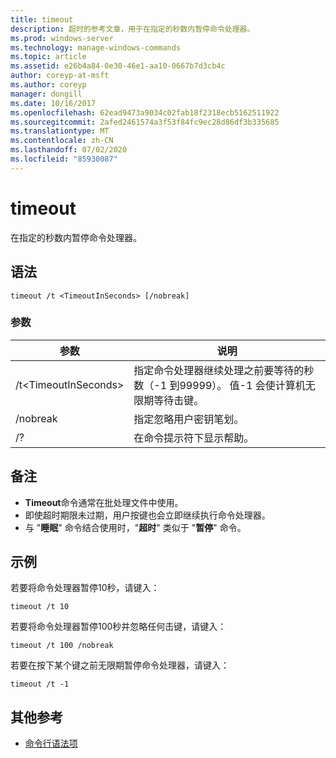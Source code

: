 ```yaml
---
title: timeout
description: 超时的参考文章，用于在指定的秒数内暂停命令处理器。
ms.prod: windows-server
ms.technology: manage-windows-commands
ms.topic: article
ms.assetid: e26b4a84-0e30-46e1-aa10-0667b7d3cb4c
author: coreyp-at-msft
ms.author: coreyp
manager: dongill
ms.date: 10/16/2017
ms.openlocfilehash: 62ead9473a9034c02fab18f2318ecb5162511922
ms.sourcegitcommit: 2afed2461574a3f53f84fc9ec28d86df3b335685
ms.translationtype: MT
ms.contentlocale: zh-CN
ms.lasthandoff: 07/02/2020
ms.locfileid: "85930087"
---
```

# <a name="timeout"></a>timeout

在指定的秒数内暂停命令处理器。



## <a name="syntax"></a>语法

```
timeout /t <TimeoutInSeconds> [/nobreak]
```

### <a name="parameters"></a>参数

|参数|说明|
|---------|-----------|
|/t\<TimeoutInSeconds>|指定命令处理器继续处理之前要等待的秒数（-1 到99999）。 值-1 会使计算机无限期等待击键。|
|/nobreak|指定忽略用户密钥笔划。|
|/?|在命令提示符下显示帮助。|

## <a name="remarks"></a>备注

-   **Timeout**命令通常在批处理文件中使用。
-   即使超时期限未过期，用户按键也会立即继续执行命令处理器。
-   与 "**睡眠**" 命令结合使用时，"**超时**" 类似于 "**暂停**" 命令。

## <a name="examples"></a>示例

若要将命令处理器暂停10秒，请键入：
```
timeout /t 10
```
若要将命令处理器暂停100秒并忽略任何击键，请键入：
```
timeout /t 100 /nobreak
```
若要在按下某个键之前无限期暂停命令处理器，请键入：
```
timeout /t -1
```

## <a name="additional-references"></a>其他参考

- [命令行语法项](command-line-syntax-key.md)
